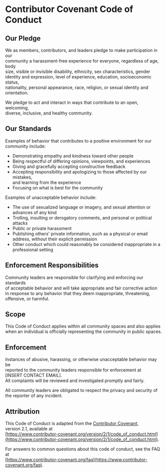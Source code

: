 # Contributor Covenant Code of Conduct

## Our Pledge

We as members, contributors, and leaders pledge to make participation in our  
community a harassment-free experience for everyone, regardless of age, body  
size, visible or invisible disability, ethnicity, sex characteristics, gender  
identity and expression, level of experience, education, socioeconomic status,  
nationality, personal appearance, race, religion, or sexual identity and  
orientation.

We pledge to act and interact in ways that contribute to an open, welcoming,  
diverse, inclusive, and healthy community.

## Our Standards

Examples of behavior that contributes to a positive environment for our  
community include:

- Demonstrating empathy and kindness toward other people
- Being respectful of differing opinions, viewpoints, and experiences
- Giving and gracefully accepting constructive feedback
- Accepting responsibility and apologizing to those affected by our mistakes,  
  and learning from the experience
- Focusing on what is best for the community

Examples of unacceptable behavior include:

- The use of sexualized language or imagery, and sexual attention or  
  advances of any kind
- Trolling, insulting or derogatory comments, and personal or political attacks
- Public or private harassment
- Publishing others' private information, such as a physical or email  
  address, without their explicit permission
- Other conduct which could reasonably be considered inappropriate in a  
  professional setting

## Enforcement Responsibilities

Community leaders are responsible for clarifying and enforcing our standards  
of acceptable behavior and will take appropriate and fair corrective action  
in response to any behavior that they deem inappropriate, threatening,  
offensive, or harmful.

## Scope

This Code of Conduct applies within all community spaces and also applies  
when an individual is officially representing the community in public spaces.

## Enforcement

Instances of abusive, harassing, or otherwise unacceptable behavior may be  
reported to the community leaders responsible for enforcement at  
[INSERT CONTACT EMAIL].  
All complaints will be reviewed and investigated promptly and fairly.

All community leaders are obligated to respect the privacy and security of  
the reporter of any incident.

## Attribution

This Code of Conduct is adapted from the [Contributor Covenant](https://www.contributor-covenant.org),  
version 2.1, available at  
[https://www.contributor-covenant.org/version/2/1/code_of_conduct.html](https://www.contributor-covenant.org/version/2/1/code_of_conduct.html).

For answers to common questions about this code of conduct, see the FAQ at  
[https://www.contributor-covenant.org/faq](https://www.contributor-covenant.org/faq).
